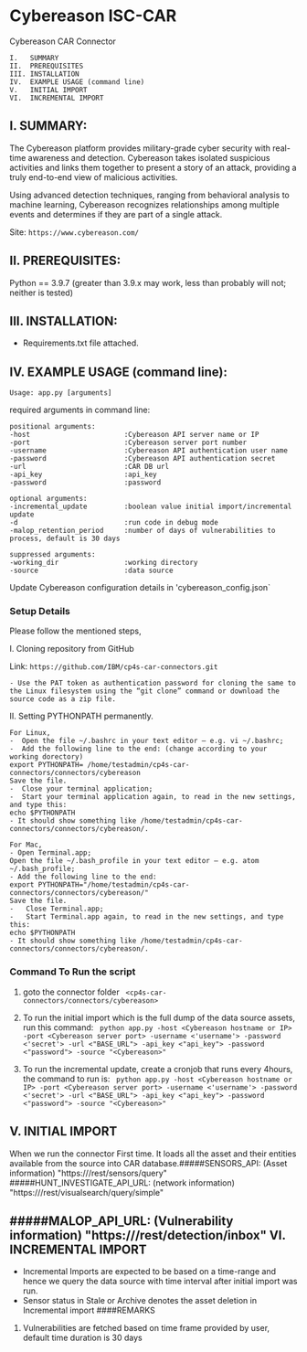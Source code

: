 # Cybereason ISC-CAR

Cybereason CAR Connector
```
I.   SUMMARY
II.  PREREQUISITES
III. INSTALLATION
IV.  EXAMPLE USAGE (command line)
V.   INITIAL IMPORT
VI.  INCREMENTAL IMPORT
```
I. SUMMARY:
-----------------------------------------------------------------
The Cybereason platform provides military-grade cyber security with real-time awareness and detection. Cybereason takes isolated suspicious activities and links them together to present a story of an attack, providing a truly end-to-end view of malicious activities.

Using advanced detection techniques, ranging from behavioral analysis to machine learning, Cybereason recognizes relationships among multiple events and determines if they are part of a single attack.

Site:   ```https://www.cybereason.com/```

II. PREREQUISITES:
-----------------------------------------------------------------
Python == 3.9.7 (greater than 3.9.x may work, less than probably will not; neither is tested)

III. INSTALLATION:
-----------------------------------------------------------------
- Requirements.txt file attached.


IV. EXAMPLE USAGE (command line):
-----------------------------------------------------------------

```Usage: app.py [arguments]```

required arguments in command line:

```
positional arguments:
-host                       :Cybereason API server name or IP
-port                       :Cybereason server port number
-username                   :Cybereason API authentication user name
-password                   :Cybereason API authentication secret
-url                        :CAR DB url
-api_key                    :api_key
-password                   :password

optional arguments:
-incremental_update         :boolean value initial import/incremental update
-d                          :run code in debug mode
-malop_retention_period     :number of days of vulnerabilities to process, default is 30 days

suppressed arguments:
-working_dir                :working directory
-source                     :data source
```
Update Cybereason configuration details in 'cybereason_config.json`
### Setup Details
Please follow the mentioned steps,

I.	Cloning repository from GitHub

Link: `````https://github.com/IBM/cp4s-car-connectors.git`````

    - Use the PAT token as authentication password for cloning the same to the Linux filesystem using the “git clone” command or download the source code as a zip file.

II.	Setting PYTHONPATH permanently.

    For Linux,
    -  Open the file ~/.bashrc in your text editor – e.g. vi ~/.bashrc;
    -  Add the following line to the end: (change according to your working dorectory)
    export PYTHONPATH= /home/testadmin/cp4s-car-connectors/connectors/cybereason
    Save the file.
    -  Close your terminal application;
    -  Start your terminal application again, to read in the new settings, and type this:
    echo $PYTHONPATH
    - It should show something like /home/testadmin/cp4s-car-connectors/connectors/cybereason/.
    
    For Mac,
    - Open Terminal.app;
    Open the file ~/.bash_profile in your text editor – e.g. atom ~/.bash_profile;
    - Add the following line to the end:
    export PYTHONPATH="/home/testadmin/cp4s-car-connectors/connectors/cybereason/"
    Save the file.
    -	Close Terminal.app;
    -	Start Terminal.app again, to read in the new settings, and type this:
    echo $PYTHONPATH
    - It should show something like /home/testadmin/cp4s-car-connectors/connectors/cybereason/.


### Command To Run the script

1. goto the connector folder ` <cp4s-car-connectors/connectors/cybereason>`

2. To run the initial import which is the full dump of the data source assets, run this command:
   ` python app.py -host <Cybereason hostname or IP> -port <Cybereason server port> -username <'username'> -password <'secret'> -url <"BASE_URL"> -api_key <"api_key"> -password <"password"> -source "<Cybereason>"`

3. To run the incremental update, create a cronjob that runs every 4hours, the command to run is:
   ` python app.py -host <Cybereason hostname or IP> -port <Cybereason server port> -username <'username'> -password <'secret'> -url <"BASE_URL"> -api_key <"api_key"> -password <"password"> -source "<Cybereason>"`

V. INITIAL IMPORT
-----------------------------------------------------------------
When we run the connector First time. It loads all the asset and their entities available from the source into CAR database.​
#####SENSORS_API: (Asset information)
    "https://<your server>/rest/sensors/query"
#####HUNT_INVESTIGATE_API_URL: (network information)
    "https://<your server>/rest/visualsearch/query/simple"

#####MALOP_API_URL: (Vulnerability information)
    "https://<your server>/rest/detection/inbox"
VI. INCREMENTAL IMPORT
-----------------------------------------------------------------

- Incremental Imports are expected to be based on a time-range and hence we query the data source with time interval after initial import was run.
- Sensor status in Stale or Archive denotes the asset deletion in Incremental import
####REMARKS
1.  Vulnerabilities are fetched based on time frame provided by user, default time duration is 30 days
